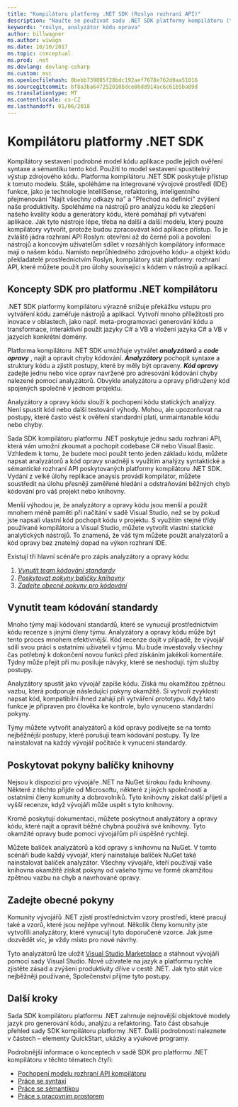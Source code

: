 ```yaml
---
title: "Kompilátoru platformy .NET SDK (Roslyn rozhraní API)"
description: "Naučte se používat sadu .NET SDK platformy kompilátoru (také nazývané Roslyn rozhraní API) a pochopit kód .NET, odhalit chyby, opravte tyto chyby."
keywords: "roslyn, analyzátor kódu oprava"
author: billwagner
ms.author: wiwagn
ms.date: 10/10/2017
ms.topic: conceptual
ms.prod: .net
ms.devlang: devlang-csharp
ms.custom: mvc
ms.openlocfilehash: 8bebb739805f28bdc192aef7678e762d0aa51016
ms.sourcegitcommit: bf8a3ba647252010bdce86dd914ac6c61b5ba89d
ms.translationtype: MT
ms.contentlocale: cs-CZ
ms.lasthandoff: 01/06/2018
---
```

# <a name="the-net-compiler-platform-sdk"></a>Kompilátoru platformy .NET SDK

Kompilátory sestavení podrobné model kódu aplikace podle jejich ověření syntaxe a sémantiku tento kód. Použití to model sestavení spustitelný výstup zdrojového kódu. Platforma kompilátoru .NET SDK poskytuje přístup k tomuto modelu. Stále, spoléháme na integrované vývojové prostředí (IDE) funkce, jako je technologie IntelliSense, refaktoring, inteligentního přejmenování "Najít všechny odkazy na" a "Přechod na definici" zvýšení naše produktivity. Spoléháme na nástrojů pro analýzu kódu ke zlepšení našeho kvality kódu a generátory kódu, které pomáhají při vytváření aplikace. Jak tyto nástroje lépe, třeba na další a další modelu, který pouze kompilátory vytvořit, protože budou zpracovávat kód aplikace přístup. To je zvláště jádra rozhraní API Roslyn: otevření až do černé polí a povolení nástrojů a koncovým uživatelům sdílet v rozsáhlých kompilátory informace mají o našem kódu.
Namísto neprůhledného zdrojového kódu- a objekt kódu překladatelé prostřednictvím Roslyn, kompilátory stát platformy: rozhraní API, které můžete použít pro úlohy související s kódem v nástrojů a aplikací.

## <a name="net-compiler-platform-sdk-concepts"></a>Koncepty SDK pro platformu .NET kompilátoru

.NET SDK platformy kompilátoru výrazně snižuje překážku vstupu pro vytváření kódu zaměřuje nástrojů a aplikací. Vytvoří mnoho příležitosti pro inovace v oblastech, jako např. meta-programovací generování kódu a transformace, interaktivní použít jazyky C# a VB a vložení jazyka C# a VB v jazycích konkrétní domény.

Platforma kompilátoru .NET SDK umožňuje vytvářet ***analyzátorů*** a ***code opravy*** , najít a opravit chyby kódování. ***Analyzátory*** pochopit syntaxe a struktury kódu a zjistit postupy, které by měly být opraveny. ***Kód opravy*** zadejte jednu nebo více oprav navržené pro adresování kódování chyby nalezené pomocí analyzátorů. Obvykle analyzátoru a opravy přidružený kód spojených společně v jednom projektu. 

Analyzátory a opravy kódu slouží k pochopení kódu statických analýzy. Není spustit kód nebo další testování výhody. Mohou, ale upozorňovat na postupy, které často vést k ověření standardní platí, unmaintanable kódu nebo chyby.

Sada SDK kompilátoru platformu .NET poskytuje jednu sadu rozhraní API, která vám umožní zkoumat a pochopit codebase C# nebo Visual Basic. Vzhledem k tomu, že budete moci použít tento jeden základu kódu, můžete napsat analyzátorů a kód opravy snadněji s využitím analýzy syntaktické a sémantické rozhraní API poskytovaných platformy kompilátoru .NET SDK. Vydání z velké úlohy replikace anaysis provádí kompilátor, můžete soustředit na úlohu přesněji zaměřené hledání a odstraňování běžných chyb kódování pro váš projekt nebo knihovny.

Menší výhodou je, že analyzátory a opravy kódu jsou menší a použít mnohem méně paměti při načítání v sadě Visual Studio, než se by pokud jste napsali vlastní kód pochopit kódu v projektu. S využitím stejné třídy používané kompilátoru a Visual Studio, můžete vytvořit vlastní statické analytických nástrojů. To znamená, že váš tým můžete použít analyzátorů a kód opravy bez znatelný dopad na výkon rozhraní IDE.

Existují tři hlavní scénáře pro zápis analyzátory a opravy kódu:

1. [*Vynutit team kódování standardy*](#enforce-team-coding-standards)
1. [*Poskytovat pokyny balíčky knihovny*](#provide-guidance-with-library-packages)
1. [*Zadejte obecné pokyny pro kódování*](#provide-general-coding-guidance)

## <a name="enforce-team-coding-standards"></a>Vynutit team kódování standardy

Mnoho týmy mají kódování standardů, které se vynucují prostřednictvím kódu recenze s jinými členy týmu. Analyzátory a opravy kódu může být tento proces mnohem efektivnější. Kód recenze dojít v případě, že vývojář sdílí svou práci s ostatními uživateli v týmu. Mu bude investovaly všechny čas potřebný k dokončení novou funkci před získáním jakékoli komentáře. Týdny může přejít při mu posiluje návyky, které se neshodují. tým služby postupy.

Analyzátory spustit jako vývojář zapíše kódu. Získá mu okamžitou zpětnou vazbu, která podporuje následující pokyny okamžitě. Si vytvoří zvyklosti napsat kód, kompatibilní ihned zahájí při vytváření prototypu. Když tato funkce je připraven pro člověka ke kontrole, bylo vynuceno standardní pokyny.

Týmy můžete vytvořit analyzátorů a kód opravy podívejte se na tomto nejběžnější postupy, které porušují team kódování postupy. Ty lze nainstalovat na každý vývojář počítače k vynucení standardy.

## <a name="provide-guidance-with-library-packages"></a>Poskytovat pokyny balíčky knihovny

Nejsou k dispozici pro vývojáře .NET na NuGet širokou řadu knihovny.
Některé z těchto přijde od Microsoftu, některé z jiných společností a ostatními členy komunity a dobrovolníků. Tyto knihovny získat další přijetí a vyšší recenze, když vývojáři může uspět s tyto knihovny.

Kromě poskytují dokumentaci, můžete poskytnout analyzátory a opravy kódu, které najít a opravit běžné chybná používá své knihovny. Tyto okamžité opravy bude pomoci vývojářům při úspěšné rychleji. 

Můžete balíček analyzátorů a kód opravy s knihovnu na NuGet. V tomto scénáři bude každý vývojář, který nainstaluje balíček NuGet také nainstalovat balíček analyzátor. Všechny vývojáře, kteří používají vaše knihovna okamžitě získat pokyny od vašeho týmu ve formě okamžitou zpětnou vazbu na chyb a navrhované opravy.

## <a name="provide-general-guidance"></a>Zadejte obecné pokyny

Komunity vývojářů .NET zjistí prostřednictvím vzory prostředí, které pracují také a vzorů, které jsou nejlépe vyhnout. Několik členy komunity jste vytvořili analyzátory, které vynucují tyto doporučené vzorce. Jak jsme dozvědět víc, je vždy místo pro nové návrhy.

Tyto analyzátorů lze uložit [Visual Studio Marketplace](https://marketplace.visualstudio.com/vs) a stáhnout vývojáři pomocí sady Visual Studio. Nové uživatele na jazyk a platformu rychle zjistěte zásad a zvýšení produktivity dříve v cestě .NET. Jak tyto stát více nejběžněji používané, Společenství přijme tyto postupy.

## <a name="next-steps"></a>Další kroky

Sada SDK kompilátoru platformu .NET zahrnuje nejnovější objektové modely jazyk pro generování kódu, analýzu a refaktoring. Tato část obsahuje přehled sady SDK kompilátoru platformy .NET. Další podrobnosti naleznete v částech – elementy QuickStart, ukázky a výukové programy.

Podrobnější informace o konceptech v sadě SDK pro platformu .NET kompilátoru v těchto tématech čtyři:

 - [Pochopení modelu rozhraní API kompilátoru](compiler-api-model.md)
 - [Práce se syntaxí](work-with-syntax.md)
 - [Práce se sémantikou](work-with-semantics.md)
 - [Práce s pracovním prostorem](work-with-workspace.md)

<!--

Turn this on as more of the conceptual content is in place:
- Try the [Quickstarts](quickstart/index.md) to create your first tutorial.
- Experiment with one of the [Tutorials](tutorials/index.md).
- Explore the [Samples](samples/index.md) to see some simple analyzers.
- Read the [Concepts](concepts/index.md) to understand the ideas behind analyzers and code fixes.

-->
